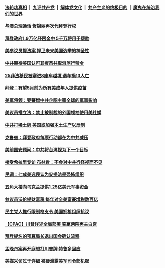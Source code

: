 

####  [法轮功真相](../../../../basic/blob/master/README.md?t=03040530) &nbsp;|&nbsp; [九评共产党](../../../../9ping.md/blob/master/README.md?t=03040530) &nbsp;|&nbsp; [解体党文化](../../../../jtdwh.md/blob/master/README.md?t=03040530)  &nbsp;|&nbsp; [共产主义的终极目的](../../../../gczydzjmd.md/blob/master/README.md?t=03040530) &nbsp;|&nbsp; [魔鬼在统治我们的世界](../../../../mgztzwmdsj.md/blob/master/README.md?t=03040530) 

#### [与澳总理通话 贺锦丽再次代拜登行权](../pages/soh6/480452.md?t=03040530) 
#### [拜登政府1.9万亿纾困金中 5千万将用于堕胎](../pages/soh6/480419.md?t=03040530) 
#### [美参议员提法案 捍卫未来美国选举的神圣性](../pages/soh6/480431.md?t=03040530) 
#### [中共期待美国认可其疫苗并取消旅行禁令](../pages/soh6/480386.md?t=03040530) 
#### [25非法移民被塞进8座车越境 遇车祸13人亡](../pages/soh6/480413.md?t=03040530) 
#### [拜登：有望5月前为所有美成年人提供疫苗](../pages/soh6/480410.md?t=03040530) 
#### [美军将领：要警惕中共企图主宰全球的军事影响](../pages/soh6/480389.md?t=03040530) 
#### [美议员推立法：禁止被制裁的外国领袖使用美社媒](../pages/soh6/480362.md?t=03040530) 
#### [中共打稀土牌 美国或加强本土生产以反制](../pages/soh6/480350.md?t=03040530) 
#### [克鲁兹：拜登政府每项行动都在为中共减压](../pages/soh6/480335.md?t=03040530) 
#### [美前国安顾问：中共将台湾视为下一个目标 ](../pages/soh6/480236.md?t=03040530) 
#### [接受希拉里专访 布林肯：不会对中共行径视而不见 ](../pages/soh6/480278.md?t=03040530) 
#### [民调：七成美选民认为安提法是恐怖组织](../pages/soh6/480182.md?t=03040530) 
#### [五角大楼向乌克兰提供1.25亿美元军事资金](../pages/soh6/480215.md?t=03040530) 
#### [参议员沃伦提财富税 每年对全美富豪增税数百亿](../pages/soh6/480167.md?t=03040530) 
#### [民主党人推行限制枪支令 美国拥枪组织抗议](../pages/soh6/480149.md?t=03040530) 
#### [【CPAC】川普详述全局部署 誓赢两院再主白宫](../pages/soh6/480137.md?t=03040530) 
#### [拜登提名的预算局长退出国会确认流程](../pages/soh6/480143.md?t=03040530) 
#### [孟晚舟案再开庭想打川普牌 特鲁多回应](../pages/soh6/480119.md?t=03040530) 
#### [美媒采访过于详细 被疑泄露美军司令部机密](../pages/soh6/480113.md?t=03040530) 
